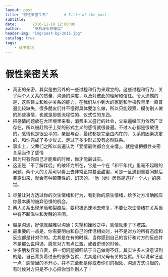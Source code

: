 ```yaml
---
layout: post
title: "假性亲密关系"       # Title of the post
subtitle:
date:       2016-11-19 12:00:00
author:     "随机漫步的傻瓜"
header-img: "img/post-bg-2015.jpg"
catalog: true
tags:
    - 读书笔记
---
```

# 假性亲密关系

- 真正的亲密，其实是由另外的一些过程和行为来建立的。这些过程和行为，关乎两个人关系的质量、沟通的深度，以及对彼此的理解和信任。令人遗憾的是，这些建立和维护关系的能力，在我们从小到大的家庭和学校教育里一直普遍比较缺失，很多朋友们并不懂得具体要怎么做，所以只能观察、模仿别人做的那些事情，也就是那些流程性的、仪式性的东西。
- 把感情问题放在大环境里来看，消费主义盛行的社会，父辈逼婚压力依然广泛存在，所以被赶鸭子上架的形式主义的感情就很普遍。不过人心都是很敏锐的，感情也是很公平的，亲密与否，最终都是完全由内在的、关系的因素决定的，和你完成了多少仪式、走过了多少形式没有必然联系。
- 事实上，父辈们之所以普遍认为「爱情最终都会变亲情」，就是错把假性亲密关系当作了感情
- 因为只有你自己才能看的时候，你才能最诚实。
- 这正是「不了解伴侣」的破坏力所在，它是一个在「和平年代」里毫不起眼的问题，两个人的关系可以看上去非常正常甚至甜蜜，可是一旦遇到重要问题后暴露出来，就会有种颠覆性的、幻灭的、「他（她）居然是这样一个人」的感觉。
1. 尽量让对方透过你的次生情绪和行为，看到你的原生情绪，给予对方准确回应你最本质的被弃恐惧的机会。
2. 两人关系出现矛盾和裂痕后，要积极迅速地去修复，不要让次生情绪在关系当中有不断滋生和发酵的空间。
- 越是沟通，好像就越难以沟通；失望和挫败之中，感情就走了下坡路。
- 最重要的一点是，你需要明白和自己的伴侣相处时，并不是对方的所有态度和反应都是针对你的。尤其是在有的时候，当你感到自己的言行和对方的反应并不是那么说得通，感觉对方有点过激，或者奇怪的时候。
- 许多朋友容易自责，把一切问题都归结于自己做得不好。其实许多人没意识到的是，自己背负着过去的很多包袱，尤其是和父母有关的包袱。所以说牢记这一点：感情里的不开心，并不完全都是你或者你们的相处、沟通方式引起的，有时候对方只是不小心把你当作别人了！

